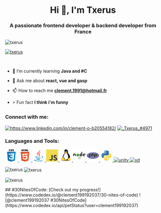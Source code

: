 <h1 align="center">Hi 👋, I'm Txerus</h1>
<h3 align="center">A passionate frontend developer & backend developer from France</h3>

<p align="left"> <img src="https://komarev.com/ghpvc/?username=txerus&label=Profile%20views&color=0e75b6&style=flat" alt="txerus" /> </p>

<p align="left"> <a href="https://github.com/ryo-ma/github-profile-trophy"><img src="https://github-profile-trophy.vercel.app/?username=txerus" alt="txerus" /></a> </p>

<p align="left"> <a href="https://twitter.com/" target="blank"><img src="https://img.shields.io/twitter/follow/?logo=twitter&style=for-the-badge" alt="" /></a> </p>

- 🌱 I’m currently learning **Java and #C**

- 💬 Ask me about **react, vue and gasp**

- 📫 How to reach me **clement.1991@hotmail.fr**

- ⚡ Fun fact **I think i'm funny**
 
<h3 align="left">Connect with me:</h3>
<p align="left">
<a href="https://linkedin.com/in/https://www.linkedin.com/in/clement-o-b20554182/" target="blank"><img align="center" src="https://raw.githubusercontent.com/rahuldkjain/github-profile-readme-generator/master/src/images/icons/Social/linked-in-alt.svg" alt="https://www.linkedin.com/in/clement-o-b20554182/" height="30" width="40" /></a>
<a href="https://discord.gg/_Txerus_#4971" target="blank"><img align="center" src="https://raw.githubusercontent.com/rahuldkjain/github-profile-readme-generator/master/src/images/icons/Social/discord.svg" alt="_Txerus_#4971" height="30" width="40" /></a>
</p>

<h3 align="left">Languages and Tools:</h3>
<p align="left"> <a href="https://www.w3schools.com/css/" target="_blank" rel="noreferrer"> <img src="https://raw.githubusercontent.com/devicons/devicon/master/icons/css3/css3-original-wordmark.svg" alt="css3" width="40" height="40"/> </a> <a href="https://www.w3.org/html/" target="_blank" rel="noreferrer"> <img src="https://raw.githubusercontent.com/devicons/devicon/master/icons/html5/html5-original-wordmark.svg" alt="html5" width="40" height="40"/> </a> <a href="https://www.java.com" target="_blank" rel="noreferrer"> <img src="https://raw.githubusercontent.com/devicons/devicon/master/icons/java/java-original.svg" alt="java" width="40" height="40"/> </a> <a href="https://developer.mozilla.org/en-US/docs/Web/JavaScript" target="_blank" rel="noreferrer"> <img src="https://raw.githubusercontent.com/devicons/devicon/master/icons/javascript/javascript-original.svg" alt="javascript" width="40" height="40"/> </a> <a href="https://www.linux.org/" target="_blank" rel="noreferrer"> <img src="https://raw.githubusercontent.com/devicons/devicon/master/icons/linux/linux-original.svg" alt="linux" width="40" height="40"/> </a> <a href="https://nodejs.org" target="_blank" rel="noreferrer"> <img src="https://raw.githubusercontent.com/devicons/devicon/master/icons/nodejs/nodejs-original-wordmark.svg" alt="nodejs" width="40" height="40"/> </a> <a href="https://www.php.net" target="_blank" rel="noreferrer"> <img src="https://raw.githubusercontent.com/devicons/devicon/master/icons/php/php-original.svg" alt="php" width="40" height="40"/> </a> <a href="https://www.python.org" target="_blank" rel="noreferrer"> <img src="https://raw.githubusercontent.com/devicons/devicon/master/icons/python/python-original.svg" alt="python" width="40" height="40"/> </a> <a href="https://unity.com/" target="_blank" rel="noreferrer"> <img src="https://www.vectorlogo.zone/logos/unity3d/unity3d-icon.svg" alt="unity" width="40" height="40"/> </a> <a href="https://www.adobe.com/products/xd.html" target="_blank" rel="noreferrer"> <img src="https://cdn.worldvectorlogo.com/logos/adobe-xd.svg" alt="xd" width="40" height="40"/> </a> </p>

<p><img align="left" src="https://github-readme-stats.vercel.app/api/top-langs?username=txerus&show_icons=true&locale=en&layout=compact" alt="txerus" /></p>

<p>&nbsp;<img align="center" src="https://github-readme-stats.vercel.app/api?username=txerus&show_icons=true&locale=en" alt="txerus" /></p>

<p><img align="center" src="https://github-readme-streak-stats.herokuapp.com/?user=txerus&" alt="txerus" /></p>
## #30NitesOfCode:
  [Check out my progress!](https://www.codedex.io/@clement199192037/30-nites-of-code)  
  ![@clement199192037 #30NitesOfCode](https://www.codedex.io/api/petStatus?user=clement199192037)
